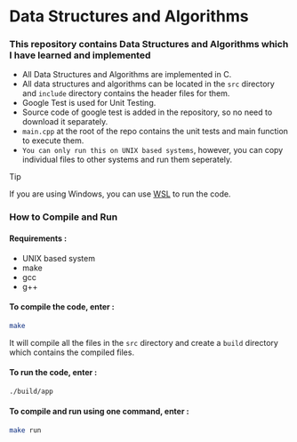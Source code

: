 # Data Structures and Algorithms

### This repository contains Data Structures and Algorithms which I have learned and implemented

- All Data Structures and Algorithms are implemented in C.
- All data structures and algorithms can be located in the `src` directory and `include` directory contains the header files for them.
- Google Test is used for Unit Testing.
- Source code of google test is added in the repository, so no need to download it separately.
- `main.cpp` at the root of the repo contains the unit tests and main function to execute them.
- `You can only run this on UNIX based systems`, however, you can copy individual files to other systems and run them seperately.

> [!TIP]
> If you are using Windows, you can use [WSL](https://learn.microsoft.com/en-us/windows/wsl/install) to run the code.

### How to Compile and Run
#### Requirements :
- UNIX based system
- make
- gcc
- g++

#### To compile the code, enter :

```bash
make
```
It will compile all the files in the `src` directory and create a `build` directory which contains the compiled files.

#### To run the code, enter :

```bash
./build/app
```

#### To compile and run using one command, enter :

```bash
make run
```